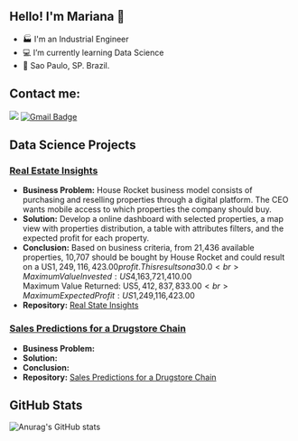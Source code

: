 ## Hello! I'm Mariana 👋

- 🏭 I'm an Industrial Engineer
- 💻 I’m currently learning Data Science
- 📍 Sao Paulo, SP. Brazil.

## Contact me:
[<img src="https://img.shields.io/badge/linkedin-%230077B5.svg?&style=for-the-badge&logo=linkedin&logoColor=white" />](https://www.linkedin.com/in/marianaborgal/)
[![Gmail Badge](https://img.shields.io/badge/Gmail-D14836?style=for-the-badge&logo=gmail&logoColor=white&link=mailto:mariana.albor@gmail.com)](mailto:mariana.albor@gmail.com)

## Data Science Projects

### [Real Estate Insights](https://github.com/marianaborgal/P001_RealEstate_Insights)
* **Business Problem:** House Rocket business model consists of purchasing and reselling properties through a digital platform. The CEO wants mobile access to which properties the company should buy.
* **Solution:** Develop a online dashboard with selected properties, a map view with properties distribution, a table with attributes filters, and the expected profit for each property.
* **Conclusion:** Based on business criteria, from 21,436 available properties, 10,707 should be bought by House Rocket and could result on a US$1,249,116,423.00 profit. This results on a 30.0 % gross revenue.
<br>Maximum Value Invested: US$4,163,721,410.00<br>
Maximum Value Returned: US$5,412,837,833.00<br>
Maximum Expected Profit: US$1,249,116,423.00<br>
* **Repository:** [Real State Insights](https://github.com/marianaborgal/P001_RealEstate_Insights)

### [Sales Predictions for a Drugstore Chain](https://github.com/marianaborgal/P002_Sales_Predictions_Drugstore)
* **Business Problem:** 
* **Solution:**
* **Conclusion:** 
* **Repository:** [Sales Predictions for a Drugstore Chain](https://github.com/marianaborgal/P002_Sales_Predictions_Drugstore)



## GitHub Stats
![Anurag's GitHub stats](https://github-readme-stats.vercel.app/api?username=marianaborgal&show_icons=true)






<!--

## Languages and Tools
[![Top Langs](https://github-readme-stats.vercel.app/api/top-langs/?username=anuraghazra)](https://github.com/anuraghazra/github-readme-stats)
-->
